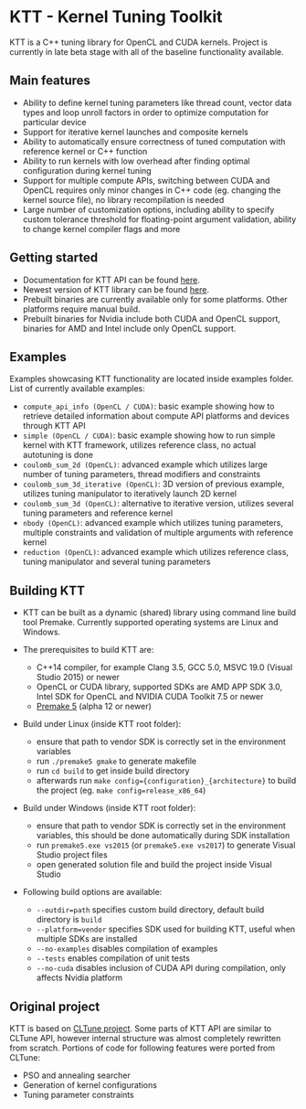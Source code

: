 KTT - Kernel Tuning Toolkit
===========================

KTT is a C++ tuning library for OpenCL and CUDA kernels. Project is currently in late beta stage with all of the baseline
functionality available.

Main features
-------------
* Ability to define kernel tuning parameters like thread count, vector data types and loop unroll factors in order
to optimize computation for particular device
* Support for iterative kernel launches and composite kernels
* Ability to automatically ensure correctness of tuned computation with reference kernel or C++ function
* Ability to run kernels with low overhead after finding optimal configuration during kernel tuning
* Support for multiple compute APIs, switching between CUDA and OpenCL requires only minor changes in C++ code
(eg. changing the kernel source file), no library recompilation is needed
* Large number of customization options, including ability to specify custom tolerance threshold for floating-point
argument validation, ability to change kernel compiler flags and more

Getting started
---------------

* Documentation for KTT API can be found [here](https://github.com/Fillo7/KTT/blob/master/documentation).
* Newest version of KTT library can be found [here](https://github.com/Fillo7/KTT/releases).
* Prebuilt binaries are currently available only for some platforms. Other platforms require manual build.
* Prebuilt binaries for Nvidia include both CUDA and OpenCL support, binaries for AMD and Intel include only OpenCL support.

Examples
--------

Examples showcasing KTT functionality are located inside examples folder. List of currently available examples:

* `compute_api_info (OpenCL / CUDA)`: basic example showing how to retrieve detailed information about compute API platforms
and devices through KTT API
* `simple (OpenCL / CUDA)`: basic example showing how to run simple kernel with KTT framework, utilizes reference class,
no actual autotuning is done
* `coulomb_sum_2d (OpenCL)`: advanced example which utilizes large number of tuning parameters, thread modifiers
and constraints
* `coulomb_sum_3d_iterative (OpenCL)`: 3D version of previous example, utilizes tuning manipulator to iteratively
launch 2D kernel
* `coulomb_sum_3d (OpenCL)`: alternative to iterative version, utilizes several tuning parameters and reference kernel
* `nbody (OpenCL)`: advanced example which utilizes tuning parameters, multiple constraints and validation of multiple
arguments with reference kernel
* `reduction (OpenCL)`: advanced example which utilizes reference class, tuning manipulator and several tuning parameters

Building KTT
------------

* KTT can be built as a dynamic (shared) library using command line build tool Premake. Currently supported operating
systems are Linux and Windows.

* The prerequisites to build KTT are:
    - C++14 compiler, for example Clang 3.5, GCC 5.0, MSVC 19.0 (Visual Studio 2015) or newer
    - OpenCL or CUDA library, supported SDKs are AMD APP SDK 3.0, Intel SDK for OpenCL and NVIDIA CUDA Toolkit 7.5 or newer
    - [Premake 5](https://premake.github.io/download.html) (alpha 12 or newer)
    
* Build under Linux (inside KTT root folder):
    - ensure that path to vendor SDK is correctly set in the environment variables
    - run `./premake5 gmake` to generate makefile
    - run `cd build` to get inside build directory
    - afterwards run `make config={configuration}_{architecture}` to build the project (eg. `make config=release_x86_64`)
    
* Build under Windows (inside KTT root folder):
    - ensure that path to vendor SDK is correctly set in the environment variables, this should be done automatically
    during SDK installation
    - run `premake5.exe vs2015` (or `premake5.exe vs2017`) to generate Visual Studio project files
    - open generated solution file and build the project inside Visual Studio

* Following build options are available:
    - `--outdir=path` specifies custom build directory, default build directory is `build`
    - `--platform=vendor` specifies SDK used for building KTT, useful when multiple SDKs are installed
    - `--no-examples` disables compilation of examples
    - `--tests` enables compilation of unit tests
    - `--no-cuda` disables inclusion of CUDA API during compilation, only affects Nvidia platform

Original project
----------------

KTT is based on [CLTune project](https://github.com/CNugteren/CLTune). Some parts of KTT API are similar to CLTune API,
however internal structure was almost completely rewritten from scratch. Portions of code for following features were ported
from CLTune:
* PSO and annealing searcher
* Generation of kernel configurations
* Tuning parameter constraints
